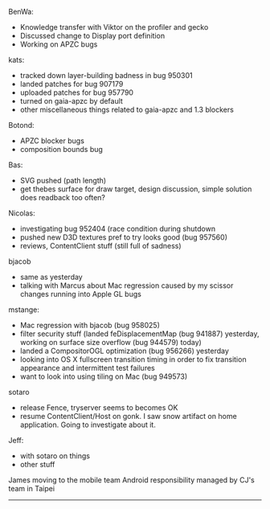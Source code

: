 BenWa:
* Knowledge transfer with Viktor on the profiler and gecko
* Discussed change to Display port definition
* Working on APZC bugs

kats:
* tracked down layer-building badness in bug 950301
* landed patches for bug 907179
* uploaded patches for bug 957790
* turned on gaia-apzc by default
* other miscellaneous things related to gaia-apzc and 1.3 blockers

Botond:
* APZC blocker bugs
* composition bounds bug

Bas:
* SVG pushed (path length)
* get thebes surface for draw target, design discussion, simple solution does readback too often?

Nicolas:
* investigating bug 952404 (race condition during shutdown
* pushed new D3D textures pref to try looks good (bug 957560)
* reviews, ContentClient stuff (still full of sadness)

bjacob
* same as yesterday
* talking with Marcus about Mac regression caused by my scissor changes running into Apple GL bugs

mstange:
* Mac regression with bjacob (bug 958025)
* filter security stuff (landed feDisplacementMap (bug 941887) yesterday, working on surface size overflow (bug 944579) today)
* landed a CompositorOGL optimization (bug 956266) yesterday
* looking into OS X fullscreen transition timing in order to fix transition appearance and intermittent test failures
* want to look into using tiling on Mac (bug 949573)

sotaro
* release Fence, tryserver seems to becomes OK
* resume ContentClient/Host on gonk. I saw snow artifact on home application. Going to investigate about it.

Jeff:
* with sotaro on things
* other stuff



James moving to the mobile team
Android responsibility managed by CJ's team in Taipei




________________


